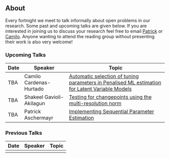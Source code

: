 ## About

Every fortnight we meet to talk informally about open problems in our research. Some past and upcoming talks are given below. If you are interested in joining us to discuss your research feel free to email [Patrick](mailto:p.Aschermayr@lse.ac.uk) or [Camilo](mailto:c.a.cardenas-hurtado@lse.ac.uk). Anyone wanting to attend the reading group without presenting their work is also very welcome! 

### Upcoming Talks

| Date | Speaker | Topic |
|---|---|---|
| TBA | Camilo Cardenas-Hurtado | [Automatic selection of tuning parameters in Penalised ML estimation for Latent Variable Models](talks/26-08-2021-Camilo-Cardenas-Hurtado.html) |
| TBA | Shakeel Gavioli-Akilagun | [Testing for changepoints using the multi-resolution norm](talks/dd-mm-yy-Shakeel-Gavioli-Akilagun.html) |
| TBA | Patrick Aschermayr | [Implementing Sequential Parameter Estimation](talks/dd-mm-yy-Patrick-Aschermayr.html) |

### Previous Talks

| Date | Speaker | Topic |
|---|---|---|
| | | |
